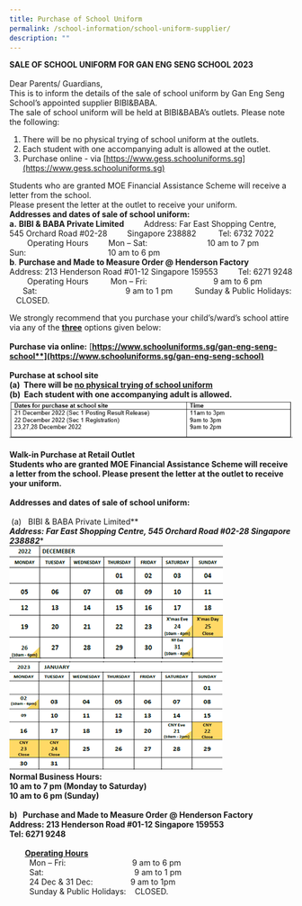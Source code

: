 ```yaml
---
title: Purchase of School Uniform
permalink: /school-information/school-uniform-supplier/
description: ""
---
```

**SALE OF SCHOOL UNIFORM FOR GAN ENG SENG SCHOOL 2023**
<br><br>
Dear Parents/ Guardians,
<br>
This is to inform the details of the sale of school uniform by Gan Eng Seng School’s appointed supplier BIBI&amp;BABA.
<br>
The sale of school uniform will be held at BIBI&amp;BABA’s outlets. Please note the following: 
<br>
1. There will be no physical trying of school uniform at the outlets.
2. Each student with one accompanying adult is allowed at the outlet.
3. Purchase online - via [https://www.gess.schooluniforms.sg](https://www.gess.schooluniforms.sg)

Students who are granted MOE Financial Assistance Scheme will receive a letter from the school. <br>Please present the letter at the outlet to receive your uniform.
<br>
**Addresses and dates of sale of school uniform:**
<br>
**a.** **BIBI &amp; BABA Private Limited**
&nbsp; &nbsp; &nbsp; &nbsp; Address: Far East Shopping Centre, 545 Orchard Road #02-28
&nbsp; &nbsp; &nbsp; &nbsp; Singapore 238882&nbsp;
&nbsp; &nbsp; &nbsp; &nbsp; Tel: 6732 7022&nbsp;
&nbsp;&nbsp;&nbsp;&nbsp;&nbsp;&nbsp;&nbsp; Operating Hours
&nbsp;&nbsp;&nbsp;&nbsp;&nbsp;&nbsp;&nbsp; Mon – Sat:&nbsp; &nbsp; &nbsp; &nbsp; &nbsp; &nbsp; &nbsp; &nbsp; &nbsp; &nbsp; &nbsp; &nbsp; &nbsp; &nbsp;10 am to 7 pm
&nbsp;&nbsp;&nbsp;&nbsp;&nbsp;&nbsp;&nbsp; Sun:&nbsp; &nbsp; &nbsp; &nbsp; &nbsp; &nbsp; &nbsp; &nbsp; &nbsp; &nbsp; &nbsp; &nbsp; &nbsp; &nbsp; &nbsp; &nbsp; &nbsp; &nbsp; &nbsp;10 am to 6 pm
<br>
**b**. **Purchase and Made to Measure Order @ Henderson Factory&nbsp;**
&nbsp; &nbsp; &nbsp; &nbsp; Address: 213 Henderson Road #01-12 Singapore 159553
&nbsp; &nbsp; &nbsp; &nbsp; Tel: 6271 9248
&nbsp;&nbsp;&nbsp;&nbsp;&nbsp;&nbsp;&nbsp; Operating Hours
&nbsp;&nbsp;&nbsp;&nbsp;&nbsp;&nbsp;&nbsp;&nbsp; Mon – Fri:&nbsp; &nbsp; &nbsp; &nbsp; &nbsp; &nbsp; &nbsp; &nbsp; &nbsp; &nbsp; &nbsp; &nbsp;&nbsp;&nbsp;&nbsp;&nbsp; &nbsp;&nbsp;9 am to 6 pm
&nbsp;&nbsp; &nbsp;&nbsp;&nbsp;&nbsp;&nbsp;&nbsp;Sat:&nbsp; &nbsp; &nbsp; &nbsp; &nbsp; &nbsp; &nbsp; &nbsp; &nbsp; &nbsp; &nbsp; &nbsp; &nbsp; &nbsp; &nbsp; &nbsp; &nbsp;&nbsp;&nbsp; &nbsp;&nbsp;&nbsp;&nbsp;9 am to 1 pm
&nbsp;&nbsp;&nbsp;&nbsp;&nbsp;&nbsp;&nbsp;&nbsp;&nbsp;Sunday &amp; Public Holidays: &nbsp;&nbsp; CLOSED.&nbsp;&nbsp;&nbsp;&nbsp;


We strongly recommend that you purchase your child’s/ward’s school attire via any of the **<u>three</u>** options given below:
<br><br>
**Purchase via online:** [**https://www.schooluniforms.sg/gan-eng-seng-school**](https://www.schooluniforms.sg/gan-eng-seng-school)
<br><br>
**Purchase at school site**
<br>
(a)&nbsp; There will be <u>**no physical trying of school uniform**</u>
<br>
(b)&nbsp; Each student with one accompanying adult is allowed.
<br>
![](/images/Timings.png)
<br><br>
**Walk-in Purchase at Retail Outlet**
<br>
Students who are granted MOE Financial Assistance Scheme will receive a letter from the school. Please present the letter at the outlet to receive your uniform.
<br><br>
**Addresses and dates of sale of school uniform:**
<br><br>
&nbsp;**(a)&nbsp; &nbsp;BIBI &amp; BABA Private Limited**&nbsp; &nbsp; &nbsp;
 <br>
 ***Address: Far East Shopping Centre, 545 Orchard Road #02-28 Singapore 238882****
<br>
![](/images/Date%20for%20Uniform%202022.png)
![](/images/Date%20for%20Uniform%202022%201.png)
<br>
**Normal Business Hours: 
<br>
10 am to 7 pm (Monday to Saturday)**
<br>
**10 am to 6 pm (Sunday)**
<br><br>
**b) &nbsp;&nbsp;Purchase and Made to Measure Order @ Henderson Factory**&nbsp;&nbsp; &nbsp; &nbsp; &nbsp; 
<br>
****Address: 213 Henderson Road #01-12 Singapore 159553**  
**Tel: 6271 9248****
<br><br>
  &nbsp;&nbsp;&nbsp;&nbsp;&nbsp;&nbsp; **<u>Operating Hours</u>**
<br>
&nbsp;&nbsp;&nbsp;&nbsp;&nbsp;&nbsp;&nbsp;&nbsp; Mon – Fri:&nbsp; &nbsp; &nbsp; &nbsp; &nbsp; &nbsp; &nbsp; &nbsp; &nbsp; &nbsp; &nbsp; &nbsp;&nbsp;&nbsp;&nbsp;&nbsp; &nbsp;&nbsp;9 am to 6 pm  
&nbsp;&nbsp; &nbsp;&nbsp;&nbsp;&nbsp;&nbsp;&nbsp;Sat:&nbsp; &nbsp; &nbsp; &nbsp; &nbsp; &nbsp; &nbsp; &nbsp; &nbsp; &nbsp; &nbsp; &nbsp; &nbsp; &nbsp; &nbsp; &nbsp; &nbsp;&nbsp;&nbsp; &nbsp;&nbsp;&nbsp;&nbsp;   9 am to 1 pm
<br>
&nbsp;&nbsp;&nbsp;&nbsp;&nbsp;&nbsp;&nbsp;&nbsp; 24 Dec &amp; 31 Dec:&nbsp;&nbsp;&nbsp;&nbsp;&nbsp;&nbsp;&nbsp;&nbsp;&nbsp;&nbsp;&nbsp;&nbsp;&nbsp;&nbsp;&nbsp;&nbsp;&nbsp;9 am to 1pm
<br>
&nbsp;&nbsp;&nbsp;&nbsp;&nbsp;&nbsp;&nbsp;&nbsp;&nbsp;Sunday &amp; Public Holidays: &nbsp;&nbsp; CLOSED.